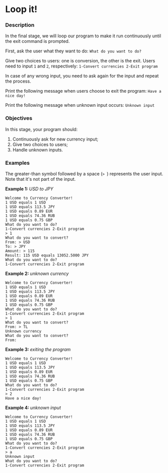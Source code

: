 # Loop it!
<div class="step-text">
<h3 id="description">Description</h3>
<p>In the final stage, we will loop our program to make it run continuously until the exit command is prompted.</p>
<p>First, ask the user what they want to do: <code class="java">What do you want to do?</code></p>
<p>Give two choices to users: one is conversion, the other is the exit. Users need to input <code class="java">1</code> and <code class="java">2</code>, respectively: <code class="java">1-Convert currencies 2-Exit program</code></p>
<p>In case of any wrong input, you need to ask again for the input and repeat the process.</p>
<p>Print the following message when users choose to exit the program: <code class="java">Have a nice day!</code></p>
<p>Print the following message when unknown input occurs: <code class="java">Unknown input</code></p>
<h3 id="objectives">Objectives</h3>
<p>In this stage, your program should:</p>
<ol>
<li>Continuously ask for new currency input;</li>
<li>Give two choices to users;</li>
<li>Handle unknown inputs.</li>
</ol>
<h3 id="examples">Examples</h3>
<p>The greater-than symbol followed by a space (<code class="java">&gt; </code>) represents the user input. Note that it's not part of the input.</p>
<p><strong>Example 1: </strong><em>USD to JPY</em></p>
<pre><code class="language-no-highlight">Welcome to Currency Converter!
1 USD equals 1 USD
1 USD equals 113.5 JPY
1 USD equals 0.89 EUR
1 USD equals 74.36 RUB
1 USD equals 0.75 GBP
What do you want to do?
1-Convert currencies 2-Exit program
&gt; 1
What do you want to convert?
From: &gt; USD
To: &gt; JPY
Amount: &gt; 115
Result: 115 USD equals 13052.5000 JPY
What do you want to do?
1-Convert currencies 2-Exit program</code></pre>
<p><strong>Example 2: </strong><em>unknown currency</em></p>
<pre><code class="language-no-highlight">Welcome to Currency Converter!
1 USD equals 1 USD
1 USD equals 113.5 JPY
1 USD equals 0.89 EUR
1 USD equals 74.36 RUB
1 USD equals 0.75 GBP
What do you want to do?
1-Convert currencies 2-Exit program
&gt; 1
What do you want to convert?
From: &gt; TL
Unknown currency
What do you want to convert?
From: </code></pre>
<p><strong>Example 3: </strong><em>exiting the program</em></p>
<pre><code class="language-no-highlight">Welcome to Currency Converter!
1 USD equals 1 USD
1 USD equals 113.5 JPY
1 USD equals 0.89 EUR
1 USD equals 74.36 RUB
1 USD equals 0.75 GBP
What do you want to do?
1-Convert currencies 2-Exit program
&gt; 2
Have a nice day!</code></pre>
<p> <strong>Example 4: </strong><em>unknown input</em></p>
<pre><code class="language-no-highlight">Welcome to Currency Converter!
1 USD equals 1 USD
1 USD equals 113.5 JPY
1 USD equals 0.89 EUR
1 USD equals 74.36 RUB
1 USD equals 0.75 GBP
What do you want to do?
1-Convert currencies 2-Exit program
&gt; a
Unknown input
What do you want to do?
1-Convert currencies 2-Exit program
</code></pre>
</div>
